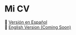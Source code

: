 # Mi CV

📄 <a href="https://stefan-trifan.github.io/CV/Stefan_Trifan_CV_ES.pdf">Versión en Español</a>  
📄 <a href="https://stefan-trifan.github.io/CV/Stefan_Trifan_CV_EN.pdf">English Version (Coming Soon)</a>